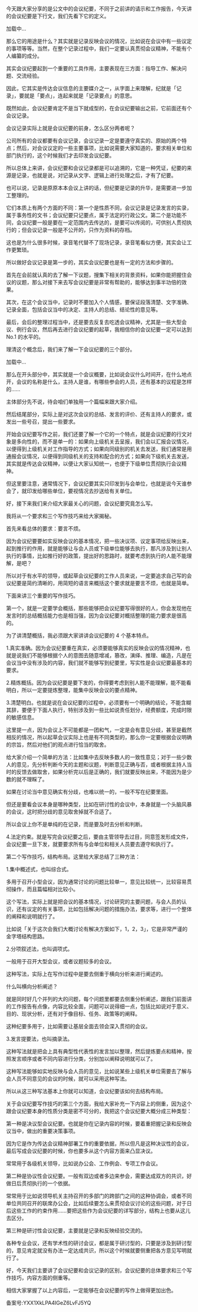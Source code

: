 今天跟大家分享的是公文中的会议纪要，不同于之前讲的请示和工作报告，今天讲的会议纪要是下行文，我们先看下它的定义。

加载中...

那么它的用途是什么？其实就是记录反映会议的情况，比如说在会议中有一些议定的事项等等。当然，在整个记录过程中，我们一定要认真贯彻会议精神，不能有个人编纂的成分。

其实会议纪要起到一个重要的工具作用，主要表现在三方面：指导工作、解决问题、交流经验。

因此，它其实是传达会议信息的主要媒介之一，从字面上来理解，纪就是「记录」，要就是「要点」，连起来就是「记录要点」的意思。

既然如此，会议纪要肯定不是当下就成型的，在会议纪要输出之前，它前面还有个会议记录。

会议记录实际上就是会议纪要的前身，怎么区分两者呢？

公司所有的会议都要有会议记录，会议记录一定是要遵守真实的、原始的两个特点；然后，对会议议定的一些主要事项，比如说需要大家知道的，要求相关单位和部门执行的，这个时候我们才去印发会议纪要。

所以总体上来讲，会议纪要和会议记录都是可以追溯的，它是一种凭证，纪要的来源是记录，也就是说，对记录从文字、逻辑上进行处理之后，才有了纪要。

也可以说，记录是原原本本会议上讲的话，但纪要是记录的升华，是需要进一步加工整理的。

它们本质上有两个方面的不同：第一个是性质不同，会议记录是记录发言的实录，属于事务性的文书；会议纪要只记要点，属于法定的行政公文。第二个是功能不同，会议纪要一般是要在一定范围内去传达的，是要可以传阅的，可供别人贯彻执行的；但会议记录一般是不公开的，只作为资料的存档。

这也是为什么很多时候，录音笔代替不了现场记录，录音笔看似方便，其实会让工作更繁琐。

所以做好会议记录是第一步的，其实会议纪要也是有一定的方法和步骤的。

首先在会前就认真的去了解一下议题，搜集下相关的背景资料，如果你能把握住会议的议题，那么对接下来去写会议纪要是非常有帮助的，能够达到事半功倍的效果。

其次，在这个会议当中，记录时不要加入个人情感，要保证段落清楚、文字准确、记录全面，包括会议当中的决定、主持人的总结、结论性的意见等。

最后，会后的整理过程当中，还是要去反复去吃透会议精神，尤其是一些大型会议、例行会议，然后再去进行会议纪要的起草，我相信你的会议纪要一定可以达到 No.1 的水平的。

理清这个概念后，我们来了解一下会议纪要的三个部分。

加载中...

那么在开头部分中，其实就是一个会议概要，比如说会议什么时间开，在什么地点开，会议的名称是什么，主持人是谁，有哪些参会的人员，还有基本的议程是怎样的……

主体部分先不说，待会咱们单独用一个篇幅来跟大家介绍。

然后结尾部分，实际上是对这次会议的总结、发言的评价、还有主持人的要求，或发出一些号召，提出一些要求。

开始会议纪要写作之前，我们还要了解一个它的一个特点，就是会议纪要的行文对象是多向性的，而不是单一的：如果向上级机关去呈报，我们会以汇报会议情况，以便得到上级机关对工作指导的方式；如果向同级别的机关去发送，我们通常是用通报会议情况，以便得到同级机关的支持和配合的方式；如果向下级机关去发送，其实就是传达会议精神，以便让大家认知统一，也便于下级单位贯彻执行会议精神。

但这里要注意，通常情况下，会议纪要其实只印发到与会单位，也就是说今天谁参会了，就印发给哪些单位，要视情况去抄送给有关单位。

好，接下来我们来介绍大家最关心的问题，会议纪要究竟怎么写。

我将从一个要求和三个写作技巧来给大家揭秘。

首先来看总体的要求：要言不烦。

因为会议纪要要如实反映会议的基本情况，把一些决议项、议定事项给反映出来，起到推行的作用，就是能够让与会人员或下级单位能够去执行，那凡涉及到让别人执行的事情，比如推行好的政策，提出好的思路时，就要考虑到执行的人能不能理解，是吧？

所以对于有水平的领导，或起草会议纪要的工作人员来说，一定要追求自己写的会议纪要是简约清晰的，用简短的语言来概括这个要求就是要言不烦，也就是简单。

下面来讲三个重要的写作技巧。

第一个，就是一定要学会概括，那些能够把会议纪要写得很好的人，你会发现他在发言时的总结概括能力也是相当强，因为会议纪要对概括整理的能力要求是很高的。

为了讲清楚概括，我必须跟大家讲讲会议纪要的 4 个基本特点。

1.真实准确。因为会议纪要重在真实，必须要能够真实的反映会议的情况精神，也就是说我们不能够根据个人的意图去随意增减，篡改，演绎、推理、编造，凡是在会议当中没有涉及的内容，我们就不能够写到纪要里，写实性是会议纪要最基本的要求。

2.精炼概括。因为会议纪要是要下发的，你得要考虑到别人能不能理解，能不能看明白，所以一定要提炼整理，能集中反映会议的要点精神。

3.清楚明白。也就是说在会议纪要的过程中，必须要有一个明确的结论，不能含糊其辞，要便于下面人执行，特别涉及到一些比如说责任划分，经费额度，完成时限的敏感信息。

这里提一点，因为会议上不可能都是一团和气，一定是会有意见分歧，甚至是截然相反的情况，所以起草会议实际上也是有不同类型的，那么你一定要根据会议明确的宗旨，然后对他们的观点进行恰当的取舍。

给大家介绍一个简单的方法：比如集中去反映多数人的一致性意见；对于一些少数人的意见，先分析判断今天的主题和议题，判断意见正确与否，或者根据主持人当时的反馈去做取舍，如果分析完以后是正确的，我们就要反映出来，不能因为是少数的就不理睬了。

如果在讨论当中意见确实有分歧，也难以统一的，一般不写在纪要里面。

但还是要看会议本身是哪种类型，比如在研讨性的会议中，本身就是一个头脑风暴的会议，这时把分歧的意见取舍掉就不合适了。

所以会议上你不是单纯的在记录，而是要及时去分析和判断。

4.法定约束。就是写完会议纪要之后，要由主管领导去过目，同意签发形成文件，会议纪要一旦下发，就要要求所有与会单位和相关人员要去遵守和执行了。

第二个写作技巧，结构布局。这里给大家总结了三种方法：

1.集中概述式，也叫综合式。

多用于召开小型会议，因为通常讨论的问题比较单一，意见比较统一，比较容易贯彻操作，而且篇幅相对比较小。

这个写法，实际上就是把会议的基本情况，讨论研究的主要问题，与会人员的认识，还有议定的有关事项，比如包括解决问题的措施办法，要求等，进行一个整体的阐释和说明就行了。

比如说「关于这次会我们大概讨论有解决方案如下，1，2，3」，它是非常严谨的金字塔结构思路。

2.分项叙述法，也叫调项式。

一般用于召开大型会议，或者议题较多的会议。

这种写法，实际上在写作过程中是要去侧重于横向分析来进行阐述的。

什么叫横向分析阐述？

就是同时好几个并列的大的问题，每个问题里都要去侧重分析阐述，跟我们前面讲的工作报告有点像，内容比较全面，问题可以说得细一点，包括比如说对于意义、目的、现状分析，还有对于像目标、任务、政策等的阐释。

这种纪要多用于，比如需要让基层全面去领会深入贯彻的会议。

3.发言提要法，也叫摘录法。

这种写法就是把会上具有典型性代表性的发言加以整理，然后提炼要点和精神，按照发言顺序或者不同内容进行分类，分别加以阐释说明就可以了。

这种写法能够如实地反映与会人员的意见，比如说某些上级机关单位需要去了解与会人员不同意见的会议的时候，就可以采用这种写法。

所以从这三种写法基本上你就可以知道，会议纪要该如何去结构布局。

关于会议纪要写作技巧的第三个方面，我给大家补充一下内容上的侧重，因为这个跟会议纪要本身的性质分类是密不可分的，我把这个会议纪要大概分成三种类型：

第一种是决议型会议纪要。也就是你在记录内容的时候，要着重把握记录和反映会议当中，做出的重要决策事项。

因为它是作为传达会议精神部署工作的重要依据，所以但凡是这种决议性的会议，最后写成会议纪要的时候，你也要多从这个内容方面来凸显决议。

常常用于各级机关领导，比如说办公会、工作例会、专项工作会议。

第二种是协议性会议纪要。一般有双边或者多边来参会，需要达成双方的共识，好做日后贯彻执行的一个依据。

常常用于比如说领导机关主持召开的多部门的跨部门之间的这种协调会，或者不同单位共同召开的联席办公会，比如后续要怎么来贯彻会议讨论的这些问题，对于日后这些工作的约束作用……要把这些作为会议纪要的详写部分，结构上也要从这儿去区分。

第三种是研讨性会议纪要，主要就是记录和反映经验交流的。

各种专业会议，还有学术性的研讨会议，都是属于研讨型的，只要是涉及到研讨型的，意见肯定就没有办法一定达成共识，所以这个时候就要侧重把各方意见写明就行了。

好，今天我们主要讲了会议纪要和会议记录的区别，会议纪要的总体要求和三个写作技巧，内容方面的侧重等。

相信大家掌握了以上内容后，一定能够在会议纪要的写作上做得更加出色。

  

备案号:YXX1XkLPA4IGeZ6LvFJ5YQ